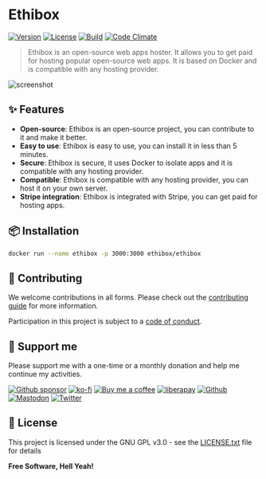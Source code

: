 # Ethibox

[![Version](https://img.shields.io/github/tag/ethibox/ethibox.svg?label=Version&style=flat&colorA=2B323B&colorB=1e2329)](https://github.com/ethibox/ethibox/releases)
[![License](https://img.shields.io/badge/license-GPL%20v3%2B-yellow.svg?label=License&style=flat&colorA=2B323B&colorB=1e2329)](https://raw.githubusercontent.com/ethibox/ethibox/master/LICENSE.txt)
[![Build](https://img.shields.io/github/actions/workflow/status/ethibox/ethibox/deploy.yml?label=Build&style=flat&colorA=2B323B&colorB=1e2329)](https://github.com/ethibox/ethibox/actions)
[![Code Climate](https://img.shields.io/codeclimate/maintainability/ethibox/ethibox.svg?label=Maintainability&style=flat&colorA=2B323B&colorB=1e2329)](https://codeclimate.com/github/ethibox/ethibox)

> Ethibox is an open-source web apps hoster.
> It allows you to get paid for hosting popular open-source web apps.
> It is based on Docker and is compatible with any hosting provider.

![screenshot](https://raw.githubusercontent.com/ethibox/ethibox/master/static/screenshot.jpg)

## ✨ Features

- **Open-source**: Ethibox is an open-source project, you can contribute to it and make it better.
- **Easy to use**: Ethibox is easy to use, you can install it in less than 5 minutes.
- **Secure**: Ethibox is secure, it uses Docker to isolate apps and it is compatible with any hosting provider.
- **Compatible**: Ethibox is compatible with any hosting provider, you can host it on your own server.
- **Stripe integration**: Ethibox is integrated with Stripe, you can get paid for hosting apps.

## 📦 Installation

```bash
docker run --name ethibox -p 3000:3000 ethibox/ethibox
```

## 🫱 Contributing

We welcome contributions in all forms. Please check out the [contributing guide](https://github.com/ethibox/ethibox/blob/master/.github/CONTRIBUTING.md) for more information.

Participation in this project is subject to a [code of conduct](https://github.com/ethibox/ethibox/blob/master/.github/CODE_OF_CONDUCT.md).

## 🎁 Support me

Please support me with a one-time or a monthly donation and help me continue my activities.

[![Github sponsor](https://img.shields.io/badge/github-Support%20my%20work-lightgrey?style=social&logo=github)](https://github.com/sponsors/johackim/)
[![ko-fi](https://img.shields.io/badge/ko--fi-Support%20my%20work-lightgrey?style=social&logo=ko-fi)](https://ko-fi.com/johackim)
[![Buy me a coffee](https://img.shields.io/badge/Buy%20me%20a%20coffee-Support%20my%20work-lightgrey?style=social&logo=buy%20me%20a%20coffee&logoColor=%23FFDD00)](https://www.buymeacoffee.com/johackim)
[![liberapay](https://img.shields.io/badge/liberapay-Support%20my%20work-lightgrey?style=social&logo=liberapay&logoColor=%23F6C915)](https://liberapay.com/johackim/donate)
[![Github](https://img.shields.io/github/followers/johackim?label=Follow%20me&style=social)](https://github.com/johackim)
[![Mastodon](https://img.shields.io/mastodon/follow/1631?domain=https%3A%2F%2Fmastodon.ethibox.fr&style=social)](https://mastodon.ethibox.fr/@johackim)
[![Twitter](https://img.shields.io/twitter/follow/_johackim?style=social)](https://twitter.com/_johackim)

## 📜 License

This project is licensed under the GNU GPL v3.0 - see the [LICENSE.txt](https://raw.githubusercontent.com/ethibox/ethibox/master/LICENSE.txt) file for details

**Free Software, Hell Yeah!**
